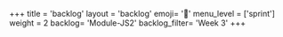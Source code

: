 +++
title = 'backlog'
layout = 'backlog'
emoji= '📝'
menu_level = ['sprint']
weight = 2
backlog= 'Module-JS2'
backlog_filter= 'Week 3'
+++


